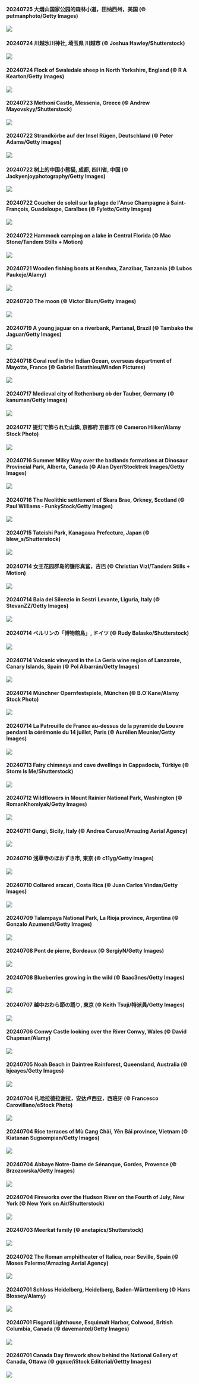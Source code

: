 #### 20240725 大烟山国家公园的森林小道，田纳西州，美国 (© putmanphoto/Getty Images)

![](20240725_SmokyMountainTrail_1920x1080.jpg)

#### 20240724 川越氷川神社, 埼玉県 川越市 (© Joshua Hawley/Shutterstock)

![](20240724_WindBell_1920x1080.jpg)

#### 20240724 Flock of Swaledale sheep in North Yorkshire, England (© R A Kearton/Getty Images)

![](20240724_SheepCousins_1920x1080.jpg)

#### 20240723 Methoni Castle, Messenia, Greece (© Andrew Mayovskyy/Shutterstock)

![](20240723_MethoniCastle_1920x1080.jpg)

#### 20240722 Strandkörbe auf der Insel Rügen, Deutschland (© Peter Adams/Getty images)

![](20240722_WickerBeachBaskets_1920x1080.jpg)

#### 20240722 树上的中国小熊猫, 成都, 四川省, 中国 (© Jackyenjoyphotography/Getty Images)

![](20240722_TheGreatHeat_1920x1080.jpg)

#### 20240722 Coucher de soleil sur la plage de l'Anse Champagne à Saint-François, Guadeloupe, Caraïbes (© Fyletto/Getty Images)

![](20240722_SaintFrancois_1920x1080.jpg)

#### 20240722 Hammock camping on a lake in Central Florida (© Mac Stone/Tandem Stills + Motion)

![](20240722_HammockCamping_1920x1080.jpg)

#### 20240721 Wooden fishing boats at Kendwa, Zanzibar, Tanzania (© Lubos Paukeje/Alamy)

![](20240721_ZanzibarBoats_1920x1080.jpg)

#### 20240720 The moon (© Victor Blum/Getty Images)

![](20240720_MineralMoon_1920x1080.jpg)

#### 20240719 A young jaguar on a riverbank, Pantanal, Brazil (© Tambako the Jaguar/Getty Images)

![](20240719_YoungJaguar_1920x1080.jpg)

#### 20240718 Coral reef in the Indian Ocean, overseas department of Mayotte, France (© Gabriel Barathieu/Minden Pictures)

![](20240718_MayotteCoral_1920x1080.jpg)

#### 20240717 Medieval city of Rothenburg ob der Tauber, Germany (© kanuman/Getty Images)

![](20240717_MedievalRothenburg_1920x1080.jpg)

#### 20240717 提灯で飾られた山鉾, 京都府 京都市 (© Cameron Hilker/Alamy Stock Photo)

![](20240717_GionFestival_1920x1080.jpg)

#### 20240716 Summer Milky Way over the badlands formations at Dinosaur Provincial Park, Alberta, Canada (© Alan Dyer/Stocktrek Images/Getty Images)

![](20240716_DinosaurProvPark_1920x1080.jpg)

#### 20240716 The Neolithic settlement of Skara Brae, Orkney, Scotland (© Paul Williams - FunkyStock/Getty Images)

![](20240716_AncientOrkney_1920x1080.jpg)

#### 20240715 Tateishi Park, Kanagawa Prefecture, Japan (© blew_s/Shutterstock)

![](20240715_TateishiPark_1920x1080.jpg)

#### 20240714 女王花园群岛的镰形真鲨，古巴 (© Christian Vizl/Tandem Stills + Motion)

![](20240714_SilkyShark_1920x1080.jpg)

#### 20240714 Baia del Silenzio in Sestri Levante, Liguria, Italy (© StevanZZ/Getty Images)

![](20240714_SestriLevante_1920x1080.jpg)

#### 20240714 ベルリンの「博物館島」, ドイツ (© Rudy Balasko/Shutterstock)

![](20240714_MuseumIsland_1920x1080.jpg)

#### 20240714 Volcanic vineyard in the La Geria wine region of Lanzarote, Canary Islands, Spain (© Pol Albarrán/Getty Images)

![](20240714_LaGeriaLanzarote_1920x1080.jpg)

#### 20240714 Münchner Opernfestspiele, München (© B.O'Kane/Alamy Stock Photo)

![](20240714_IntNatTheatreMunich_1920x1080.jpg)

#### 20240714 La Patrouille de France au-dessus de la pyramide du Louvre pendant la cérémonie du 14 juillet, Paris (© Aurélien Meunier/Getty Images)

![](20240714_BastilleDayParis_1920x1080.jpg)

#### 20240713 Fairy chimneys and cave dwellings in Cappadocia, Türkiye (© Storm Is Me/Shutterstock)

![](20240713_CappadociaRocks_1920x1080.jpg)

#### 20240712 Wildflowers in Mount Rainier National Park, Washington (© RomanKhomlyak/Getty Images)

![](20240712_RainierWildflowers_1920x1080.jpg)

#### 20240711 Gangi, Sicily, Italy (© Andrea Caruso/Amazing Aerial Agency)

![](20240711_GangiSicily_1920x1080.jpg)

#### 20240710 浅草寺のほおずき市, 東京 (© c11yg/Getty Images)

![](20240710_Lanternplant_1920x1080.jpg)

#### 20240710 Collared aracari, Costa Rica (© Juan Carlos Vindas/Getty Images)

![](20240710_CollaredAracari_1920x1080.jpg)

#### 20240709 Talampaya National Park, La Rioja province, Argentina (© Gonzalo Azumendi/Getty Images)

![](20240709_TalampayaNP_1920x1080.jpg)

#### 20240708 Pont de pierre, Bordeaux (© SergiyN/Getty Images)

![](20240708_PontBordeaux_1920x1080.jpg)

#### 20240708 Blueberries growing in the wild (© Baac3nes/Getty Images)

![](20240708_NorwayBlueberries_1920x1080.jpg)

#### 20240707 越中おわら節の踊り, 東京 (© Keith Tsuji/特派員/Getty Images)

![](20240707_Tanabata_1920x1080.jpg)

#### 20240706 Conwy Castle looking over the River Conwy, Wales (© David Chapman/Alamy)

![](20240706_ConwyRiver_1920x1080.jpg)

#### 20240705 Noah Beach in Daintree Rainforest, Queensland, Australia (© bjeayes/Getty Images)

![](20240705_NoahBeach_1920x1080.jpg)

#### 20240704 扎哈拉德拉谢拉，安达卢西亚，西班牙 (© Francesco Carovillano/eStock Photo)

![](20240704_ZaharaDeLaSierra_1920x1080.jpg)

#### 20240704 Rice terraces of Mù Cang Chải, Yên Bái province, Vietnam (© Kiatanan Sugsompian/Getty Images)

![](20240704_YenBaiTerraces_1920x1080.jpg)

#### 20240704 Abbaye Notre-Dame de Sénanque, Gordes, Provence (© Brzozowska/Getty Images)

![](20240704_SenanqueAbbey_1920x1080.jpg)

#### 20240704 Fireworks over the Hudson River on the Fourth of July, New York (© New York on Air/Shutterstock)

![](20240704_HudsonFireworks_1920x1080.jpg)

#### 20240703 Meerkat family (© anetapics/Shutterstock)

![](20240703_MeerkatManor_1920x1080.jpg)

#### 20240702 The Roman amphitheater of Italica, near Seville, Spain (© Moses Palermo/Amazing Aerial Agency)

![](20240702_ItalicaRuins_1920x1080.jpg)

#### 20240701 Schloss Heidelberg, Heidelberg, Baden-Württemberg (© Hans Blossey/Alamy)

![](20240701_HeidelbergCastle_1920x1080.jpg)

#### 20240701 Fisgard Lighthouse, Esquimalt Harbor, Colwood, British Columbia, Canada (© davemantel/Getty Images)

![](20240701_FisgardLighthouse_1920x1080.jpg)

#### 20240701 Canada Day firework show behind the National Gallery of Canada, Ottawa (© gqxue/iStock Editorial/Gettty Images)

![](20240701_CanadaDayOttawa_1920x1080.jpg)

